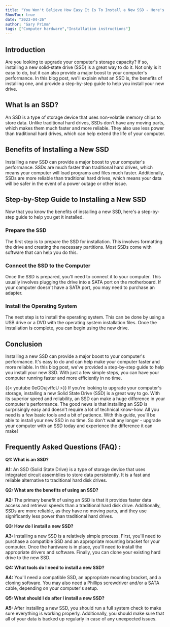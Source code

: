 ```yaml
---
title: "You Won't Believe How Easy It Is To Install a New SSD - Here's How!"
ShowToc: true 
date: "2023-04-26"
author: "Gary Primm" 
tags: ["Computer hardware","Installation instructions"]
---
```

## Introduction

Are you looking to upgrade your computer's storage capacity? If so, installing a new solid-state drive (SSD) is a great way to do it. Not only is it easy to do, but it can also provide a major boost to your computer's performance. In this blog post, we'll explain what an SSD is, the benefits of installing one, and provide a step-by-step guide to help you install your new drive. 

## What Is an SSD?

An SSD is a type of storage device that uses non-volatile memory chips to store data. Unlike traditional hard drives, SSDs don't have any moving parts, which makes them much faster and more reliable. They also use less power than traditional hard drives, which can help extend the life of your computer.

## Benefits of Installing a New SSD

Installing a new SSD can provide a major boost to your computer's performance. SSDs are much faster than traditional hard drives, which means your computer will load programs and files much faster. Additionally, SSDs are more reliable than traditional hard drives, which means your data will be safer in the event of a power outage or other issue. 

## Step-by-Step Guide to Installing a New SSD

Now that you know the benefits of installing a new SSD, here's a step-by-step guide to help you get it installed. 

### Prepare the SSD

The first step is to prepare the SSD for installation. This involves formatting the drive and creating the necessary partitions. Most SSDs come with software that can help you do this. 

### Connect the SSD to the Computer

Once the SSD is prepared, you'll need to connect it to your computer. This usually involves plugging the drive into a SATA port on the motherboard. If your computer doesn't have a SATA port, you may need to purchase an adapter. 

### Install the Operating System

The next step is to install the operating system. This can be done by using a USB drive or a DVD with the operating system installation files. Once the installation is complete, you can begin using the new drive. 

## Conclusion

Installing a new SSD can provide a major boost to your computer's performance. It's easy to do and can help make your computer faster and more reliable. In this blog post, we've provided a step-by-step guide to help you install your new SSD. With just a few simple steps, you can have your computer running faster and more efficiently in no time.

{{< youtube 0eGOujvffcU >}} 
If you're looking to upgrade your computer's storage, installing a new Solid State Drive (SSD) is a great way to go. With its superior speed and reliability, an SSD can make a huge difference in your computer's performance. The good news is that installing an SSD is surprisingly easy and doesn't require a lot of technical know-how. All you need is a few basic tools and a bit of patience. With this guide, you'll be able to install your new SSD in no time. So don't wait any longer - upgrade your computer with an SSD today and experience the difference it can make!

## Frequently Asked Questions (FAQ) :
**Q1: What is an SSD?**

**A1:** An SSD (Solid State Drive) is a type of storage device that uses integrated circuit assemblies to store data persistently. It is a fast and reliable alternative to traditional hard disk drives.

**Q2: What are the benefits of using an SSD?**

**A2:** The primary benefit of using an SSD is that it provides faster data access and retrieval speeds than a traditional hard disk drive. Additionally, SSDs are more reliable, as they have no moving parts, and they use significantly less power than traditional hard drives.

**Q3: How do I install a new SSD?**

**A3:** Installing a new SSD is a relatively simple process. First, you'll need to purchase a compatible SSD and an appropriate mounting bracket for your computer. Once the hardware is in place, you'll need to install the appropriate drivers and software. Finally, you can clone your existing hard drive to the new SSD.

**Q4: What tools do I need to install a new SSD?**

**A4:** You'll need a compatible SSD, an appropriate mounting bracket, and a cloning software. You may also need a Phillips screwdriver and/or a SATA cable, depending on your computer's setup. 

**Q5: What should I do after I install a new SSD?**

**A5:** After installing a new SSD, you should run a full system check to make sure everything is working properly. Additionally, you should make sure that all of your data is backed up regularly in case of any unexpected issues.





